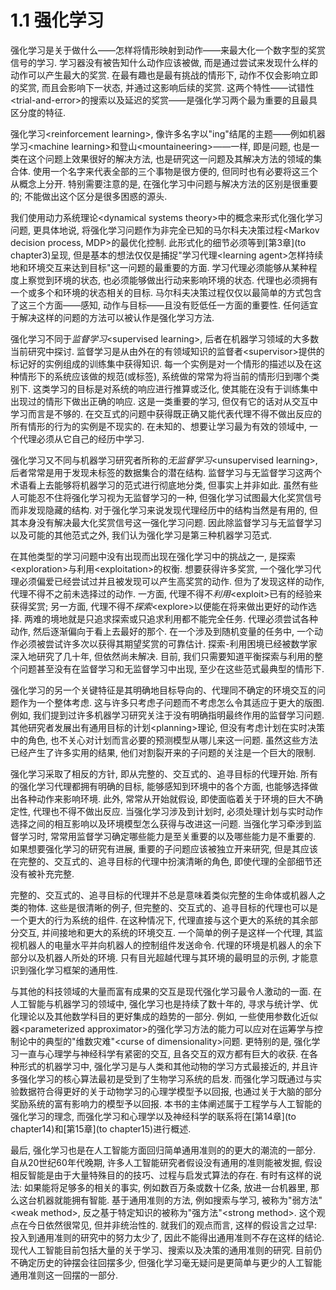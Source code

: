 # 1.1 强化学习

强化学习是关于做什么——怎样将情形映射到动作——来最大化一个数字型的奖赏信号的学习. 学习器没有被告知什么动作应该被做, 而是通过尝试来发现什么样的动作可以产生最大的奖赏. 在最有趣也是最有挑战的情形下, 动作不仅会影响立即的奖赏, 而且会影响下一状态, 并通过这影响后续的奖赏. 这两个特性——试错性&lt;trial-and-error&gt;的搜索以及延迟的奖赏——是强化学习两个最为重要的且最具区分度的特征.

强化学习&lt;reinforcement learning&gt;, 像许多名字以"ing"结尾的主题——例如机器学习&lt;machine learning&gt;和登山&lt;mountaineering&gt;——一样, 即是问题, 也是一类在这个问题上效果很好的解决方法, 也是研究这一问题及其解决方法的领域的集合体. 使用一个名字来代表全部的三个事物是很方便的, 但同时也有必要将这三个从概念上分开. 特别需要注意的是, 在强化学习中问题与解决方法的区别是很重要的; 不能做出这个区分是很多困惑的源头.

我们使用动力系统理论&lt;dynamical systems theory&gt;中的概念来形式化强化学习问题, 更具体地说, 将强化学习问题作为非完全已知的马尔科夫决策过程&lt;Markov decision process, MDP&gt;的最优化控制. 此形式化的细节必须等到[第3章](to chapter3)呈现, 但是基本的想法仅仅是捕捉"学习代理&lt;learning agent&gt;怎样持续地和环境交互来达到目标"这一问题的最重要的方面. 学习代理必须能够从某种程度上察觉到环境的状态, 也必须能够做出行动来影响环境的状态. 代理也必须拥有一个或多个和环境的状态相关的目标. 马尔科夫决策过程仅仅以最简单的方式包含了这三个方面——感知, 动作与目标——且没有贬低任一方面的重要性. 任何适宜于解决这样的问题的方法可以被认作是强化学习方法.

强化学习不同于*监督学习*&lt;supervised learning&gt;, 后者在机器学习领域的大多数当前研究中探讨. 监督学习是从由外在的有领域知识的监督者&lt;supervisor&gt;提供的标记好的实例组成的训练集中获得知识. 每一个实例是对一个情形的描述以及在这种情形下的系统应该做的规范(或标签), 系统做的常常为将当前的情形归到哪个类别下. 这类学习的目标是对系统的响应进行推算或泛化, 使其能在没有于训练集中出现过的情形下做出正确的响应. 这是一类重要的学习, 但仅有它的话对从交互中学习而言是不够的. 在交互式的问题中获得既正确又能代表代理不得不做出反应的所有情形的行为的实例是不现实的. 在未知的、想要让学习最为有效的领域中, 一个代理必须从它自己的经历中学习.

强化学习又不同与机器学习研究者所称的*无监督学习*&lt;unsupervised learning&gt;, 后者常常是用于发现未标签的数据集合的潜在结构. 监督学习与无监督学习这两个术语看上去能够将机器学习的范式进行彻底地分类, 但事实上并非如此. 虽然有些人可能忍不住将强化学习视为无监督学习的一种, 但强化学习试图最大化奖赏信号而非发现隐藏的结构. 对于强化学习来说发现代理经历中的结构当然是有用的, 但其本身没有解决最大化奖赏信号这一强化学习问题. 因此除监督学习与无监督学习以及可能的其他范式之外, 我们认为强化学习是第三种机器学习范式. 

在其他类型的学习问题中没有出现而出现在强化学习中的挑战之一, 是探索&lt;exploration&gt;与利用&lt;exploitation&gt;的权衡. 想要获得许多奖赏, 一个强化学习代理必须偏爱已经尝试过并且被发现可以产生高奖赏的动作. 但为了发现这样的动作, 代理不得不之前未选择过的动作. 一方面, 代理不得不*利用*&lt;exploit&gt;已有的经验来获得奖赏; 另一方面, 代理不得不*探索*&lt;explore&gt;以便能在将来做出更好的动作选择. 两难的境地就是只追求探索或只追求利用都不能完全任务. 代理必须尝试各种动作, 然后逐渐偏向于看上去最好的那个. 在一个涉及到随机变量的任务中, 一个动作必须被尝试许多次以获得其期望奖赏的可靠估计. 探索-利用困境已经被数学家深入地研究了几十年, 但依然尚未解决. 目前, 我们只需要知道平衡探索与利用的整个问题甚至没有在监督学习和无监督学习中出现, 至少在这些范式最典型的情形下.

强化学习的另一个关键特征是其明确地目标导向的、代理同不确定的环境交互的问题作为一个整体考虑. 这与许多只考虑子问题而不考虑怎么令其适应于更大的版图. 例如, 我们提到过许多机器学习研究关注于没有明确指明最终作用的监督学习问题. 其他研究者发展出有通用目标的计划&lt;planning&gt;理论, 但没有考虑计划在实时决策中的角色, 也不关心对计划而言必要的预测模型从哪儿来这一问题. 虽然这些方法已经产生了许多实用的结果, 他们对割裂开来的子问题的关注是一个巨大的限制.

强化学习采取了相反的方针, 即从完整的、交互式的、追寻目标的代理开始. 所有的强化学习代理都拥有明确的目标, 能够感知到环境中的各个方面, 也能够选择做出各种动作来影响环境. 此外, 常常从开始就假设, 即使面临着关于环境的巨大不确定性, 代理也不得不做出反应. 当强化学习涉及到计划时, 必须处理计划与实时动作选择之间的相互影响以及环境模型怎么获得与改进这一问题. 当强化学习牵涉到监督学习时, 常常用监督学习确定哪些能力是至关重要的以及哪些能力是不重要的. 如果想要强化学习的研究有进展, 重要的子问题应该被独立开来研究, 但是其应该在完整的、交互式的、追寻目标的代理中扮演清晰的角色, 即使代理的全部细节还没有被补充完整. 

完整的、交互式的、追寻目标的代理并不总是意味着类似完整的生命体或机器人之类的物体. 这些是很清晰的例子, 但完整的、交互式的、追寻目标的代理也可以是一个更大的行为系统的组件. 在这种情况下, 代理直接与这个更大的系统的其余部分交互, 并间接地和更大的系统的环境交互. 一个简单的例子是这样一个代理, 其监视机器人的电量水平并向机器人的控制组件发送命令. 代理的环境是机器人的余下部分以及机器人所处的环境. 只有目光超越代理与其环境的最明显的示例, 才能意识到强化学习框架的通用性. 

与其他的科技领域的大量而富有成果的交互是现代强化学习最令人激动的一面. 在人工智能与机器学习的领域中, 强化学习也是持续了数十年的, 寻求与统计学、优化理论以及其他数学科目的更好集成的趋势的一部分. 例如, 一些使用参数化近似器&lt;parameterized approximator&gt;的强化学习方法的能力可以应对在运筹学与控制论中的典型的"维数灾难"&lt;curse of dimensionality&gt;问题. 更特别的是, 强化学习一直与心理学与神经科学有紧密的交互, 且各交互的双方都有巨大的收获. 在各种形式的机器学习中, 强化学习是与人类和其他动物的学习方式最接近的, 并且许多强化学习的核心算法最初是受到了生物学习系统的启发. 而强化学习既通过与实验数据符合得更好的关于动物学习的心理学模型予以回报, 也通过关于大脑的部分奖励系统的富有影响力的模型予以回报. 本书的主体阐述属于工程学与人工智能的强化学习的理念, 而强化学习和心理学以及神经科学的联系将在[第14章](to chapter14)和[第15章](to chapter15)进行概述.

最后, 强化学习也是在人工智能方面回归简单通用准则的的更大的潮流的一部分. 自从20世纪60年代晚期, 许多人工智能研究者假设没有通用的准则能被发掘, 假设相反智能是由于大量特殊目的的技巧、过程与启发式算法的存在. 有时有这样的说法: 如果能将足够多的相关的事实, 例如数百万条或数十亿条, 放进一台机器里, 那么这台机器就能拥有智能. 基于通用准则的方法, 例如搜索与学习, 被称为"弱方法"&lt;weak method&gt;, 反之基于特定知识的被称为"强方法"&lt;strong method&gt;. 这个观点在今日依然很常见, 但并非统治性的. 就我们的观点而言, 这样的假设言之过早: 投入到通用准则的研究中的努力太少了, 因此不能得出通用准则不存在这样的结论. 现代人工智能目前包括大量的关于学习、搜索以及决策的通用准则的研究. 目前仍不确定历史的钟摆会往回摆多少, 但强化学习毫无疑问是更简单与更少的人工智能通用准则这一回摆的一部分.